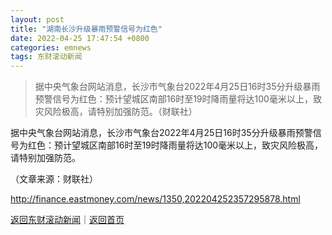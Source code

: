 ```yaml
---
layout: post
title: "湖南长沙升级暴雨预警信号为红色"
date: 2022-04-25 17:47:54 +0800
categories: emnews
tags: 东财滚动新闻
---
```

> 据中央气象台网站消息，长沙市气象台2022年4月25日16时35分升级暴雨预警信号为红色：预计望城区南部16时至19时降雨量将达100毫米以上，致灾风险极高，请特别加强防范。（财联社）

<p>据中央气象台网站消息，长沙市气象台2022年4月25日16时35分升级暴雨预警信号为红色：预计望城区南部16时至19时降雨量将达100毫米以上，致灾风险极高，请特别加强防范。</p><p class="em_media">（文章来源：财联社）</p>

<http://finance.eastmoney.com/news/1350,202204252357295878.html>

[返回东财滚动新闻](//finews.withounder.com/emnews/)｜[返回首页](//finews.withounder.com/)